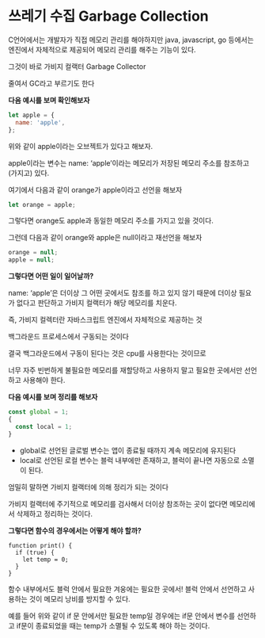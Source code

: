 # 쓰레기 수집 Garbage Collection

C언어에서는 개발자가 직접 메모리 관리를 해야하지만 java, javascript, go 등에서는 엔진에서 자체적으로 제공되어 메모리 관리를 해주는 기능이 있다.

그것이 바로 가비지 컬랙터 Garbage Collector

줄여서 GC라고 부르기도 한다

**다음 예시를 보며 확인해보자**

```jsx
let apple = {
  name: 'apple',
};
```

위와 같이 apple이라는 오브젝트가 있다고 해보자.

apple이라는 변수는 name: ‘apple’이라는 메모리가 저장된 메모리 주소를 참조하고(가지고) 있다.

여기에서 다음과 같이 orange가 apple이라고 선언을 해보자

```jsx
let orange = apple;
```

그렇다면 orange도 apple과 동일한 메모리 주소를 가지고 있을 것이다.

그런데 다음과 같이 orange와 apple은 null이라고 재선언을 해보자

```jsx
orange = null;
apple = null;
```

**그렇다면 어떤 일이 일어날까?**

name: ‘apple’은 더이상 그 어떤 곳에서도 참조를 하고 있지 않기 때문에 더이상 필요가 없다고 판단하고 가비지 컬랙터가 해당 메모리를 치운다.

즉, 가비지 컬렉터란 자바스크립트 엔진에서 자체적으로 제공하는 것

백그라운드 프로세스에서 구동되는 것이다

결국 백그라운드에서 구동이 된다는 것은 cpu를 사용한다는 것이므로

너무 자주 빈번하게 불필요한 메모리를 재할당하고 사용하지 말고 필요한 곳에서만 선언하고 사용해야 한다.

**다음 예시를 보며 정리를 해보자**

```jsx
const global = 1;
{
  const local = 1;
}
```

- global로 선언된 글로벌 변수는 앱이 종료될 때까지 계속 메모리에 유지된다
- local로 선언된 로컬 변수는 블럭 내부에만 존재하고, 블럭이 끝나면 자동으로 소멸이 된다.

엄밀히 말하면 가비지 컬랙터에 의해 정리가 되는 것이다

가비지 컬랙터에 주기적으로 메모리를 검사해서 더이상 참조하는 곳이 없다면 메모리에서 삭제하고 정리하는 것이다.

**그렇다면 함수의 경우에서는 어떻게 해야 할까?**

```
function print() {
  if (true) {
    let temp = 0;
  }
}
```

함수 내부에서도 블럭 안에서 필요한 겨웅에는 필요한 곳에서! 블럭 안에서 선언하고 사용하는 것이 메모리 낭비를 방지할 수 있다.

예를 들어 위와 같이 if 문 안에서만 필요한 temp일 경우에는 if문 안에서 변수를 선언하고 if문이 종료되었을 때는 temp가 소멸될 수 있도록 해야 하는 것이다.
